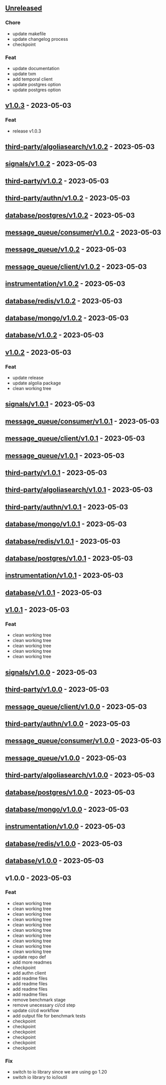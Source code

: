 <a name="unreleased"></a>
## [Unreleased]

### Chore
- update makefile
- update changelog process
- checkpoint

### Feat
- update documentation
- update txm
- add temporal client
- update postgres option
- update postgres option


<a name="v1.0.3"></a>
## [v1.0.3] - 2023-05-03
### Feat
- release v1.0.3


<a name="third-party/algoliasearch/v1.0.2"></a>
## [third-party/algoliasearch/v1.0.2] - 2023-05-03

<a name="signals/v1.0.2"></a>
## [signals/v1.0.2] - 2023-05-03

<a name="third-party/v1.0.2"></a>
## [third-party/v1.0.2] - 2023-05-03

<a name="third-party/authn/v1.0.2"></a>
## [third-party/authn/v1.0.2] - 2023-05-03

<a name="database/postgres/v1.0.2"></a>
## [database/postgres/v1.0.2] - 2023-05-03

<a name="message_queue/consumer/v1.0.2"></a>
## [message_queue/consumer/v1.0.2] - 2023-05-03

<a name="message_queue/v1.0.2"></a>
## [message_queue/v1.0.2] - 2023-05-03

<a name="message_queue/client/v1.0.2"></a>
## [message_queue/client/v1.0.2] - 2023-05-03

<a name="instrumentation/v1.0.2"></a>
## [instrumentation/v1.0.2] - 2023-05-03

<a name="database/redis/v1.0.2"></a>
## [database/redis/v1.0.2] - 2023-05-03

<a name="database/mongo/v1.0.2"></a>
## [database/mongo/v1.0.2] - 2023-05-03

<a name="database/v1.0.2"></a>
## [database/v1.0.2] - 2023-05-03

<a name="v1.0.2"></a>
## [v1.0.2] - 2023-05-03
### Feat
- update release
- update algolia package
- clean working tree


<a name="signals/v1.0.1"></a>
## [signals/v1.0.1] - 2023-05-03

<a name="message_queue/consumer/v1.0.1"></a>
## [message_queue/consumer/v1.0.1] - 2023-05-03

<a name="message_queue/client/v1.0.1"></a>
## [message_queue/client/v1.0.1] - 2023-05-03

<a name="message_queue/v1.0.1"></a>
## [message_queue/v1.0.1] - 2023-05-03

<a name="third-party/v1.0.1"></a>
## [third-party/v1.0.1] - 2023-05-03

<a name="third-party/algoliasearch/v1.0.1"></a>
## [third-party/algoliasearch/v1.0.1] - 2023-05-03

<a name="third-party/authn/v1.0.1"></a>
## [third-party/authn/v1.0.1] - 2023-05-03

<a name="database/mongo/v1.0.1"></a>
## [database/mongo/v1.0.1] - 2023-05-03

<a name="database/redis/v1.0.1"></a>
## [database/redis/v1.0.1] - 2023-05-03

<a name="database/postgres/v1.0.1"></a>
## [database/postgres/v1.0.1] - 2023-05-03

<a name="instrumentation/v1.0.1"></a>
## [instrumentation/v1.0.1] - 2023-05-03

<a name="database/v1.0.1"></a>
## [database/v1.0.1] - 2023-05-03

<a name="v1.0.1"></a>
## [v1.0.1] - 2023-05-03
### Feat
- clean working tree
- clean working tree
- clean working tree
- clean working tree
- clean working tree


<a name="signals/v1.0.0"></a>
## [signals/v1.0.0] - 2023-05-03

<a name="third-party/v1.0.0"></a>
## [third-party/v1.0.0] - 2023-05-03

<a name="message_queue/client/v1.0.0"></a>
## [message_queue/client/v1.0.0] - 2023-05-03

<a name="third-party/authn/v1.0.0"></a>
## [third-party/authn/v1.0.0] - 2023-05-03

<a name="message_queue/consumer/v1.0.0"></a>
## [message_queue/consumer/v1.0.0] - 2023-05-03

<a name="message_queue/v1.0.0"></a>
## [message_queue/v1.0.0] - 2023-05-03

<a name="third-party/algoliasearch/v1.0.0"></a>
## [third-party/algoliasearch/v1.0.0] - 2023-05-03

<a name="database/postgres/v1.0.0"></a>
## [database/postgres/v1.0.0] - 2023-05-03

<a name="database/mongo/v1.0.0"></a>
## [database/mongo/v1.0.0] - 2023-05-03

<a name="instrumentation/v1.0.0"></a>
## [instrumentation/v1.0.0] - 2023-05-03

<a name="database/redis/v1.0.0"></a>
## [database/redis/v1.0.0] - 2023-05-03

<a name="database/v1.0.0"></a>
## [database/v1.0.0] - 2023-05-03

<a name="v1.0.0"></a>
## v1.0.0 - 2023-05-03
### Feat
- clean working tree
- clean working tree
- clean working tree
- clean working tree
- clean working tree
- clean working tree
- clean working tree
- clean working tree
- clean working tree
- clean working tree
- update repo def
- add more readmes
- checkpoint
- add authn client
- add readme files
- add readme files
- add readme files
- add readme files
- remove benchmark stage
- remove unecessary ci/cd step
- update ci/cd workflow
- add output file for benchmark tests
- checkpoint
- checkpoint
- checkpoint
- checkpoint
- checkpoint
- checkpoint

### Fix
- switch to io library since we are using go 1.20
- switch io library to io/ioutil


[Unreleased]: https://github.com/SimifiniiCTO/simfiny-core-lib/compare/v1.0.3...HEAD
[v1.0.3]: https://github.com/SimifiniiCTO/simfiny-core-lib/compare/third-party/algoliasearch/v1.0.2...v1.0.3
[third-party/algoliasearch/v1.0.2]: https://github.com/SimifiniiCTO/simfiny-core-lib/compare/signals/v1.0.2...third-party/algoliasearch/v1.0.2
[signals/v1.0.2]: https://github.com/SimifiniiCTO/simfiny-core-lib/compare/third-party/v1.0.2...signals/v1.0.2
[third-party/v1.0.2]: https://github.com/SimifiniiCTO/simfiny-core-lib/compare/third-party/authn/v1.0.2...third-party/v1.0.2
[third-party/authn/v1.0.2]: https://github.com/SimifiniiCTO/simfiny-core-lib/compare/database/postgres/v1.0.2...third-party/authn/v1.0.2
[database/postgres/v1.0.2]: https://github.com/SimifiniiCTO/simfiny-core-lib/compare/message_queue/consumer/v1.0.2...database/postgres/v1.0.2
[message_queue/consumer/v1.0.2]: https://github.com/SimifiniiCTO/simfiny-core-lib/compare/message_queue/v1.0.2...message_queue/consumer/v1.0.2
[message_queue/v1.0.2]: https://github.com/SimifiniiCTO/simfiny-core-lib/compare/message_queue/client/v1.0.2...message_queue/v1.0.2
[message_queue/client/v1.0.2]: https://github.com/SimifiniiCTO/simfiny-core-lib/compare/instrumentation/v1.0.2...message_queue/client/v1.0.2
[instrumentation/v1.0.2]: https://github.com/SimifiniiCTO/simfiny-core-lib/compare/database/redis/v1.0.2...instrumentation/v1.0.2
[database/redis/v1.0.2]: https://github.com/SimifiniiCTO/simfiny-core-lib/compare/database/mongo/v1.0.2...database/redis/v1.0.2
[database/mongo/v1.0.2]: https://github.com/SimifiniiCTO/simfiny-core-lib/compare/database/v1.0.2...database/mongo/v1.0.2
[database/v1.0.2]: https://github.com/SimifiniiCTO/simfiny-core-lib/compare/v1.0.2...database/v1.0.2
[v1.0.2]: https://github.com/SimifiniiCTO/simfiny-core-lib/compare/signals/v1.0.1...v1.0.2
[signals/v1.0.1]: https://github.com/SimifiniiCTO/simfiny-core-lib/compare/message_queue/consumer/v1.0.1...signals/v1.0.1
[message_queue/consumer/v1.0.1]: https://github.com/SimifiniiCTO/simfiny-core-lib/compare/message_queue/client/v1.0.1...message_queue/consumer/v1.0.1
[message_queue/client/v1.0.1]: https://github.com/SimifiniiCTO/simfiny-core-lib/compare/message_queue/v1.0.1...message_queue/client/v1.0.1
[message_queue/v1.0.1]: https://github.com/SimifiniiCTO/simfiny-core-lib/compare/third-party/v1.0.1...message_queue/v1.0.1
[third-party/v1.0.1]: https://github.com/SimifiniiCTO/simfiny-core-lib/compare/third-party/algoliasearch/v1.0.1...third-party/v1.0.1
[third-party/algoliasearch/v1.0.1]: https://github.com/SimifiniiCTO/simfiny-core-lib/compare/third-party/authn/v1.0.1...third-party/algoliasearch/v1.0.1
[third-party/authn/v1.0.1]: https://github.com/SimifiniiCTO/simfiny-core-lib/compare/database/mongo/v1.0.1...third-party/authn/v1.0.1
[database/mongo/v1.0.1]: https://github.com/SimifiniiCTO/simfiny-core-lib/compare/database/redis/v1.0.1...database/mongo/v1.0.1
[database/redis/v1.0.1]: https://github.com/SimifiniiCTO/simfiny-core-lib/compare/database/postgres/v1.0.1...database/redis/v1.0.1
[database/postgres/v1.0.1]: https://github.com/SimifiniiCTO/simfiny-core-lib/compare/instrumentation/v1.0.1...database/postgres/v1.0.1
[instrumentation/v1.0.1]: https://github.com/SimifiniiCTO/simfiny-core-lib/compare/database/v1.0.1...instrumentation/v1.0.1
[database/v1.0.1]: https://github.com/SimifiniiCTO/simfiny-core-lib/compare/v1.0.1...database/v1.0.1
[v1.0.1]: https://github.com/SimifiniiCTO/simfiny-core-lib/compare/signals/v1.0.0...v1.0.1
[signals/v1.0.0]: https://github.com/SimifiniiCTO/simfiny-core-lib/compare/third-party/v1.0.0...signals/v1.0.0
[third-party/v1.0.0]: https://github.com/SimifiniiCTO/simfiny-core-lib/compare/message_queue/client/v1.0.0...third-party/v1.0.0
[message_queue/client/v1.0.0]: https://github.com/SimifiniiCTO/simfiny-core-lib/compare/third-party/authn/v1.0.0...message_queue/client/v1.0.0
[third-party/authn/v1.0.0]: https://github.com/SimifiniiCTO/simfiny-core-lib/compare/message_queue/consumer/v1.0.0...third-party/authn/v1.0.0
[message_queue/consumer/v1.0.0]: https://github.com/SimifiniiCTO/simfiny-core-lib/compare/message_queue/v1.0.0...message_queue/consumer/v1.0.0
[message_queue/v1.0.0]: https://github.com/SimifiniiCTO/simfiny-core-lib/compare/third-party/algoliasearch/v1.0.0...message_queue/v1.0.0
[third-party/algoliasearch/v1.0.0]: https://github.com/SimifiniiCTO/simfiny-core-lib/compare/database/postgres/v1.0.0...third-party/algoliasearch/v1.0.0
[database/postgres/v1.0.0]: https://github.com/SimifiniiCTO/simfiny-core-lib/compare/database/mongo/v1.0.0...database/postgres/v1.0.0
[database/mongo/v1.0.0]: https://github.com/SimifiniiCTO/simfiny-core-lib/compare/instrumentation/v1.0.0...database/mongo/v1.0.0
[instrumentation/v1.0.0]: https://github.com/SimifiniiCTO/simfiny-core-lib/compare/database/redis/v1.0.0...instrumentation/v1.0.0
[database/redis/v1.0.0]: https://github.com/SimifiniiCTO/simfiny-core-lib/compare/database/v1.0.0...database/redis/v1.0.0
[database/v1.0.0]: https://github.com/SimifiniiCTO/simfiny-core-lib/compare/v1.0.0...database/v1.0.0
